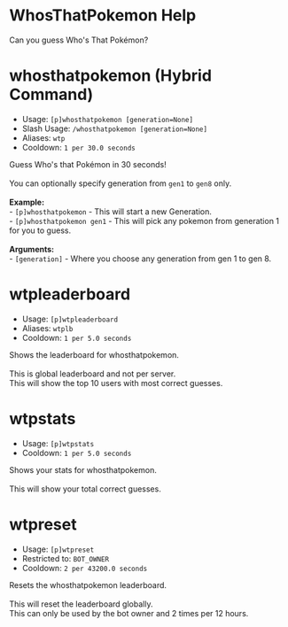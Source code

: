 # WhosThatPokemon Help

Can you guess Who's That Pokémon?

# whosthatpokemon (Hybrid Command)
 - Usage: `[p]whosthatpokemon [generation=None] `
 - Slash Usage: `/whosthatpokemon [generation=None] `
 - Aliases: `wtp`
 - Cooldown: `1 per 30.0 seconds`

Guess Who's that Pokémon in 30 seconds!<br/><br/>You can optionally specify generation from `gen1` to `gen8` only.<br/><br/>**Example:**<br/>- `[p]whosthatpokemon` - This will start a new Generation.<br/>- `[p]whosthatpokemon gen1` - This will pick any pokemon from generation 1 for you to guess.<br/><br/>**Arguments:**<br/>- `[generation]` - Where you choose any generation from gen 1 to gen 8.

# wtpleaderboard
 - Usage: `[p]wtpleaderboard `
 - Aliases: `wtplb`
 - Cooldown: `1 per 5.0 seconds`

Shows the leaderboard for whosthatpokemon.<br/><br/>This is global leaderboard and not per server.<br/>This will show the top 10 users with most correct guesses.

# wtpstats
 - Usage: `[p]wtpstats `
 - Cooldown: `1 per 5.0 seconds`

Shows your stats for whosthatpokemon.<br/><br/>This will show your total correct guesses.

# wtpreset
 - Usage: `[p]wtpreset `
 - Restricted to: `BOT_OWNER`
 - Cooldown: `2 per 43200.0 seconds`

Resets the whosthatpokemon leaderboard.<br/><br/>This will reset the leaderboard globally.<br/>This can only be used by the bot owner and 2 times per 12 hours.
